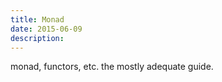 ```yaml
---
title: Monad
date: 2015-06-09
description:
---
```


monad, functors, etc.
the mostly adequate guide.